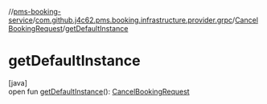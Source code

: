 //[pms-booking-service](../../../index.md)/[com.github.j4c62.pms.booking.infrastructure.provider.grpc](../index.md)/[CancelBookingRequest](index.md)/[getDefaultInstance](get-default-instance.md)

# getDefaultInstance

[java]\
open fun [getDefaultInstance](get-default-instance.md)(): [CancelBookingRequest](index.md)